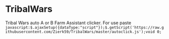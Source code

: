 # TribalWars
Tribal Wars auto A or B Farm Assistant clicker. 
For use paste ```javascript:$.ajaxSetup({dataType:"script"});$.getScript('https://raw.githubusercontent.com/Zierk59/TribalWars/master/autoclick.js');void 0;```
